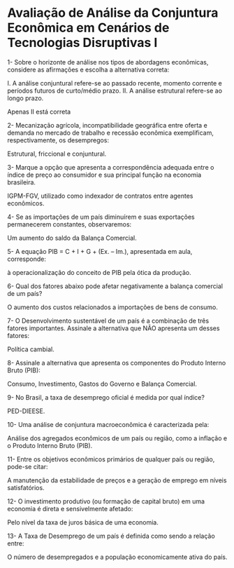 # Avaliação de Análise da Conjuntura Econômica em Cenários de Tecnologias Disruptivas I

1- Sobre o horizonte de análise nos tipos de abordagens econômicas, considere as afirmações e escolha a alternativa correta:

I. A análise conjuntural refere-se ao passado recente, momento corrente e períodos futuros de curto/médio prazo.
II. A análise estrutural refere-se ao longo prazo.

Apenas II está correta

2- Mecanização agrícola, incompatibilidade geográfica entre oferta e demanda no mercado de trabalho e recessão econômica exemplificam, respectivamente, os desempregos: 

Estrutural, friccional e conjuntural.

3- Marque a opção que apresenta a correspondência adequada entre o índice de preço ao consumidor e sua principal função na economia brasileira. 

IGPM-FGV, utilizado como indexador de contratos entre agentes econômicos.

4- Se as importações de um país diminuírem e suas exportações permanecerem constantes, observaremos: 

Um aumento do saldo da Balança Comercial.

5- A equação PIB = C + I + G + (Ex. – Im.), apresentada em aula, corresponde:

à operacionalização do conceito de PIB pela ótica da produção.

6- Qual dos fatores abaixo pode afetar negativamente a balança comercial de um país?

O aumento dos custos relacionados a importações de bens de consumo.

7- O Desenvolvimento sustentável de um país é a combinação de três fatores importantes. Assinale a alternativa que NÃO apresenta um desses fatores:

Política cambial.

8- Assinale a alternativa que apresenta os componentes do Produto Interno Bruto (PIB):

Consumo, Investimento, Gastos do Governo e Balança Comercial.

9- No Brasil, a taxa de desemprego oficial é medida por qual índice? 

PED-DIEESE.

10- Uma análise de conjuntura macroeconômica é caracterizada pela:

Análise dos agregados econômicos de um país ou região, como a inflação e o Produto Interno Bruto (PIB).

11- Entre os objetivos econômicos primários de qualquer país ou região, pode-se citar: 

A manutenção da estabilidade de preços e a geração de emprego em níveis satisfatórios. 

12- O investimento produtivo (ou formação de capital bruto) em uma economia é direta e sensivelmente afetado:

Pelo nível da taxa de juros básica de uma economia.

13- A Taxa de Desemprego de um país é definida como sendo a relação entre:

O número de desempregados e a população economicamente ativa do país.
